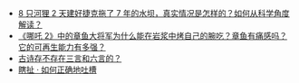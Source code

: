 + [8 只河狸 2 天建好捷克拖了 7 年的水坝，真实情况是怎样的？如何从科学角度解读？](https://daily.zhihu.com/story/9779290)
+ [《哪吒 2》中的章鱼大将军为什么能在岩浆中烤自己的腕吃？章鱼有痛感吗？它的可再生能力有多强？](https://daily.zhihu.com/story/9779296)
+ [古诗存不存在三言和六言的？](https://daily.zhihu.com/story/9779421)
+ [瞎扯 · 如何正确地吐槽](https://daily.zhihu.com/story/9779285)

